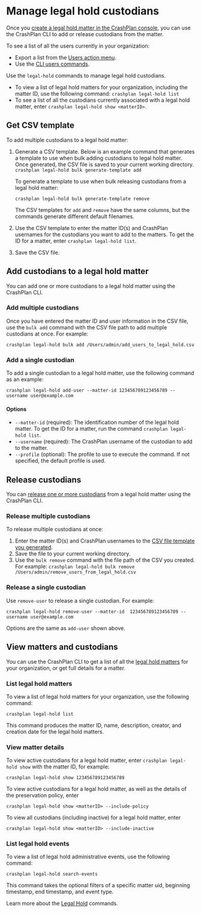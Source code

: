 # Manage legal hold custodians

Once you [create a legal hold matter in the CrashPlan console](https://support.crashplan.com/hc/en-us/articles/8603769878157-Create-a-legal-hold-matter), you can use the CrashPlan CLI to add or release custodians from the matter.

To see a list of all the users currently in your organization:
- Export a list from the [Users action menu](https://support.crashplan.com/hc/en-us/articles/9218711102989--Users-reference#01GD3GQS4DA14X4JGVV0SPC7YA).
- Use the [CLI users commands](./users.md).

Use the `legal-hold` commands to manage legal hold custodians.
 - To view a list of legal hold matters for your organization, including the matter ID, use the following command:
   `crashplan legal-hold list`
 - To see a list of all the custodians currently associated with a legal hold matter, enter `crashplan legal-hold show <matterID>`.


## Get CSV template

To add multiple custodians to a legal hold matter:

1. Generate a CSV template. Below is an example command that generates a template to use when bulk adding custodians to legal hold matter. Once generated, the CSV file is saved to your current working directory.
    `crashplan legal-hold bulk generate-template add`

    To generate a template to use when bulk releasing custodians from a legal hold matter:

    `crashplan legal-hold bulk generate-template remove`

    The CSV templates for `add` and `remove` have the same columns, but the commands generate different default filenames.

2. Use the CSV template to enter the matter ID(s) and CrashPlan usernames for the custodians you want to add to the matters.
To get the ID for a matter, enter `crashplan legal-hold list`.
3. Save the CSV file.

## Add custodians to a legal hold matter

You can add one or more custodians to a legal hold matter using the CrashPlan CLI.

### Add multiple custodians
Once you have entered the matter ID and user information in the CSV file, use the `bulk add` command with the CSV file path to add multiple custodians at once. For example:

`crashplan legal-hold bulk add /Users/admin/add_users_to_legal_hold.csv`

### Add a single custodian

To add a single custodian to a legal hold matter, use the following command as an example:

`crashplan legal-hold add-user --matter-id 123456789123456789 --username user@example.com`

#### Options

 - `--matter-id` (required):   The identification number of the legal hold matter. To get the ID for a matter, run the command `crashplan legal-hold list`.
 - `--username` (required):    The CrashPlan username of the custodian to add to the matter.
 - `--profile` (optional):     The profile to use to execute the command. If not specified, the default profile is used.

## Release custodians
You can [release one or more custodians](https://support.crashplan.com/hc/en-us/articles/8603769878157-Create-a-legal-hold-matter#Release-or-reactivate-custodians) from a legal hold matter using the CrashPlan CLI.

### Release multiple custodians

To release multiple custodians at once:

1. Enter the matter ID(s) and CrashPlan usernames to the [CSV file template you generated](#get-csv-template).
2. Save the file to your current working directory.
3. Use the `bulk remove` command with the file path of the CSV you created. For example:
    `crashplan legal-hold bulk remove /Users/admin/remove_users_from_legal_hold.csv`

### Release a single custodian

Use `remove-user` to release a single custodian. For example:

`crashplan legal-hold remove-user --matter-id  123456789123456789 --username user@example.com`

Options are the same as `add-user` shown above.

## View matters and custodians

You can use the CrashPlan CLI to get a list of all the [legal hold matters](https://support.crashplan.com/hc/en-us/articles/9225467244045--Legal-Hold-reference#All-matters) for your organization, or get full details for a matter.

### List legal hold matters

To view a list of legal hold matters for your organization, use the following command:

`crashplan legal-hold list`

This command produces the matter ID, name, description, creator, and creation date for the legal hold matters.

### View matter details

To view active custodians for a legal hold matter, enter `crashplan legal-hold show` with the matter ID, for example:

`crashplan legal-hold show 123456789123456789`

To view active custodians for a legal hold matter, as well as the details of the preservation policy, enter

`crashplan legal-hold show <matterID> --include-policy`

To view all custodians (including inactive) for a legal hold matter, enter

`crashplan legal-hold show <matterID> --include-inactive`

### List legal hold events

To view a list of legal hold administrative events, use the following command:

`crashplan legal-hold search-events`

This command takes the optional filters of a specific matter uid, beginning timestamp, end timestamp, and event type.

Learn more about the [Legal Hold](../commands/legalhold.md) commands.
